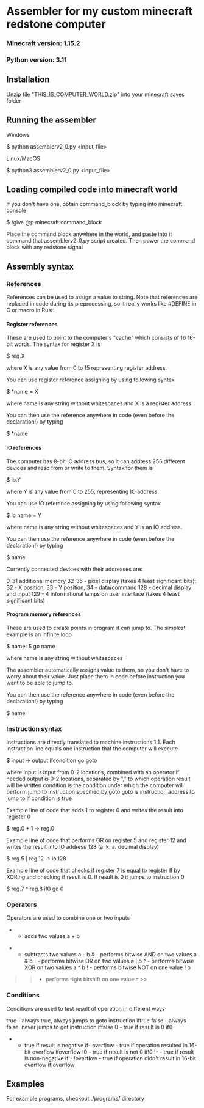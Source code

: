 # Assembler for my custom minecraft redstone computer

### Minecraft version: 1.15.2
### Python version: 3.11

## Installation

Unzip file "THIS_IS_COMPUTER_WORLD.zip" into your minecraft saves folder

## Running the assembler

Windows

$ python assemblerv2_0.py <input_file>

Linux/MacOS

$ python3 assemblerv2_0.py <input_file>

## Loading compiled code into minecraft world

If you don't have one, obtain command_block by typing into minecraft console

$ /give @p minecraft:command_block

Place the command block anywhere in the world, and paste into it command that assemblerv2_0.py script created. Then power the command block with any redstone signal

## Assembly syntax

### References

References can be used to assign a value to string. Note that references are replaced in code during its preprocessing, so it really works like #DEFINE in C or macro in Rust.

#### Register references

These are used to point to the computer's "cache" which consists of 16 16-bit words. The syntax for register X is

$ reg.X

where X is any value from 0 to 15 representing register address.

You can use register reference assigning by using following syntax

$ *name = X

where name is any string without whitespaces and X is a register address.

You can then use the reference anywhere in code (even before the declaration!) by typing

$ *name

#### IO references

The computer has 8-bit IO address bus, so it can address 256 different devices and read from or write to them. Syntax for them is

$ io.Y

where Y is any value from 0 to 255, representing IO address.

You can use IO reference assigning by using following syntax

$ io name = Y

where name is any string without whitespaces and Y is an IO address.

You can then use the reference anywhere in code (even before the declaration!) by typing

$ name

Currently connected devices with their addresses are:

0-31 additional memory
32-35 - pixel display (takes 4 least significant bits): 32 - X position, 33 - Y position, 34 - data/command 
128 - decimal display and input
129 - 4 informational lamps on user interface (takes 4 least significant bits)

#### Program memory references

These are used to create points in program it can jump to. The simplest example is an infinite loop

$ name:
$    go name

where name is any string without whitespaces

The assembler automatically assigns value to them, so you don't have to worry about their value. Just place them in code before instruction you want to be able to jump to.

You can then use the reference anywhere in code (even before the declaration!) by typing

$ name

### Instruction syntax

Instructions are directly translated to machine instructions 1:1. Each instruction line equals one instruction that the computer will execute

$ input -> output ifcondition go goto

where
input is input from 0-2 locations, combined with an operator if needed
output is 0-2 locations, separated by "," to which operation result will be written
condition is the condition under which the computer will perform jump to instruction specified by goto
goto is instruction address to jump to if condition is true

Example line of code that adds 1 to register 0 and writes the result into register 0

$ reg.0 + 1 -> reg.0

Example line of code that performs OR on register 5 and register 12 and writes the result into IO address 128 (a. k. a. decimal display)

$ reg.5 | reg.12 -> io.128

Example line of code that checks if register 7 is equal to register 8 by XORing and checking if result is 0. If result is 0 it jumps to instruction 0

$ reg.7 ^ reg.8 if0 go 0

### Operators

Operators are used to combine one or two inputs

+ - adds two values
    a + b
- - subtracts two values
    a - b
& - performs bitwise AND on two values
    a & b
| - performs bitwise OR on two values
    a | b
^ - performs bitwise XOR on two values
    a ^ b
! - performs bitwise NOT on one value
    ! b
>> - performs right bitshift on one value
    a >>

### Conditions

Conditions are used to test result of operation in different ways

true - always true, always jumps to goto instruction
    iftrue
false - always false, never jumps to got instruction
    iffalse
0 - true if result is 0
    if0
- - true if result is negative
    if-
overflow - true if operation resulted in 16-bit overflow
    ifoverflow
!0 - true if result is not 0
    if!0
!- - true if result is non-negative
    if!-
!overflow - true if operation didn't result in 16-bit overflow
    if!overflow

## Examples

For example programs, checkout ./programs/ directory
